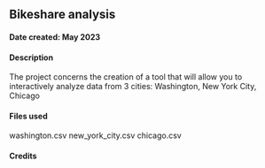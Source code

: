 ## Bikeshare analysis

#### Date created: May 2023

#### Description
The project concerns the creation of a tool that will allow you to interactively analyze data from 3 cities: Washington, New York City, Chicago

#### Files used
washington.csv
new_york_city.csv
chicago.csv

#### Credits